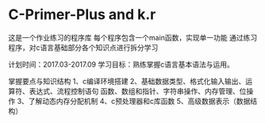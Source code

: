 # C-Primer-Plus and k.r

这是一个作业练习的程序库
每个程序包含一个main函数，实现单一功能
通过练习程序，对c语言基础部分各个知识点进行拆分学习

计划时间：2017.03-2017.09
学习目标：熟练掌握c语言基本语法与运用。

掌握要点与知识结构
1、c编译环境搭建
2、基础数据类型、格式化输入输出、运算符、表达式、流程控制语句
函数、数组和指针、字符串操作、内存管理、位操作
3、了解动态内存分配机制
4、c预处理器和c库函数
5、高级数据表示（数据结构）
